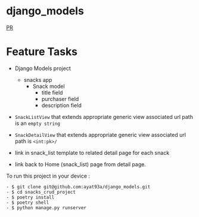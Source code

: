 # django_models
[PR](https://github.com/ayat93a/django_models)

# Feature Tasks
- Django Models project
    - snacks app
        - Snack model
            - title field
            - purchaser field
            - description field
- `SnackListView` that extends appropriate generic view associated url path is an `empty string`

- `SnackDetailView` that extends appropriate generic view associated url path is `<int:pk>/`

- link in snack_list template to related detail page for each snack
-  link back to Home (snack_list) page from detail page.

To run this project in your device :
```
- $ git clone git@github.com:ayat93a/django_models.git
- $ cd snacks_crud_project
- $ poetry install
- $ poetry shell
- $ python manage.py runserver
```